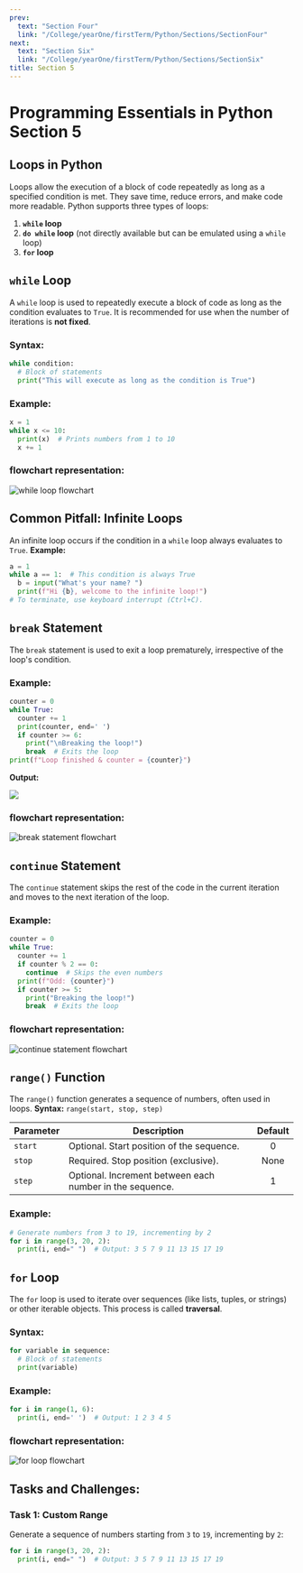 ```yaml
---
prev:
  text: "Section Four"
  link: "/College/yearOne/firstTerm/Python/Sections/SectionFour"
next:
  text: "Section Six"
  link: "/College/yearOne/firstTerm/Python/Sections/SectionSix"
title: Section 5
---
```


# Programming Essentials in Python Section 5

## Loops in Python

Loops allow the execution of a block of code repeatedly as long as a specified condition is met. They save time, reduce errors, and make code more readable. Python supports three types of loops:

1. **`while` loop**
2. **`do while` loop** (not directly available but can be emulated using a `while` loop)
3. **`for` loop**

## `while` Loop

A `while` loop is used to repeatedly execute a block of code as long as the condition evaluates to `True`.
It is recommended for use when the number of iterations is **not fixed**.

### Syntax:

```python
while condition:
  # Block of statements
  print("This will execute as long as the condition is True")
```

### Example:

```python
x = 1
while x <= 10:
  print(x)  # Prints numbers from 1 to 10
  x += 1
```

### flowchart representation:

![while loop flowchart](../imgs/figure1.png)

## Common Pitfall: Infinite Loops

An infinite loop occurs if the condition in a `while` loop always evaluates to `True`.
**Example:**

```python
a = 1
while a == 1:  # This condition is always True
  b = input("What's your name? ")
  print(f"Hi {b}, welcome to the infinite loop!")
# To terminate, use keyboard interrupt (Ctrl+C).
```

## `break` Statement

The `break` statement is used to exit a loop prematurely, irrespective of the loop's condition.

### Example:

```python
counter = 0
while True:
  counter += 1
  print(counter, end=' ')
  if counter >= 6:
    print("\nBreaking the loop!")
    break  # Exits the loop
print(f"Loop finished & counter = {counter}")
```

**Output:**

![](../imgs/code25.png)

### flowchart representation:

![break statement flowchart](../imgs/figure2.png)

## `continue` Statement

The `continue` statement skips the rest of the code in the current iteration and moves to the next iteration of the loop.

### Example:

```python
counter = 0
while True:
  counter += 1
  if counter % 2 == 0:
    continue  # Skips the even numbers
  print(f"Odd: {counter}")
  if counter >= 5:
    print("Breaking the loop!")
    break  # Exits the loop
```

### flowchart representation:

![continue statement flowchart](../imgs/figure3.png)

## `range()` Function

The `range()` function generates a sequence of numbers, often used in loops.
**Syntax:** `range(start, stop, step)`

| Parameter | Description                                              | Default |
| --------- | -------------------------------------------------------- | :-----: |
| `start`   | Optional. Start position of the sequence.                |    0    |
| `stop`    | Required. Stop position (exclusive).                     |  None   |
| `step`    | Optional. Increment between each number in the sequence. |    1    |

### Example:

```python
# Generate numbers from 3 to 19, incrementing by 2
for i in range(3, 20, 2):
  print(i, end=" ")  # Output: 3 5 7 9 11 13 15 17 19
```

## `for` Loop

The `for` loop is used to iterate over sequences (like lists, tuples, or strings) or other iterable objects. This process is called **traversal**.

### Syntax:

```python
for variable in sequence:
  # Block of statements
  print(variable)
```

### Example:

```python
for i in range(1, 6):
  print(i, end=' ')  # Output: 1 2 3 4 5
```

### flowchart representation:

![for loop flowchart](../imgs/figure4.png)

## Tasks and Challenges:

### Task 1: Custom Range

Generate a sequence of numbers starting from `3` to `19`, incrementing by `2`:

```python
for i in range(3, 20, 2):
  print(i, end=" ")  # Output: 3 5 7 9 11 13 15 17 19
```
